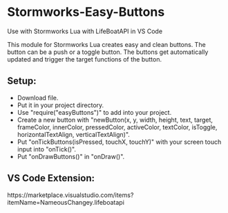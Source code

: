 # Stormworks-Easy-Buttons
Use with Stormworks Lua with LifeBoatAPI in VS Code

This module for Stormworks Lua creates easy and clean buttons.
The button can be a push or a toggle button.
The buttons get automatically updated and trigger the target functions of the button.

<h2>Setup:</h2>
<ul>
<li>Download file.</li>
<li>Put it in your project directory.</li>
<li>Use "require("easyButtons")" to add into your project.</li>
<li>Create a new button with "newButton(x, y, width, height, text, target, frameColor, innerColor, pressedColor, activeColor, textColor, isToggle, horizontalTextAlign, verticalTextAlign)".</li>
<li>Put "onTickButtons(isPressed, touchX, touchY)" with your screen touch input into "onTick()".</li>
<li>Put "onDrawButtons()" in "onDraw()".</li>
</ul>

<h2>VS Code Extension:</h2>
https://marketplace.visualstudio.com/items?itemName=NameousChangey.lifeboatapi


